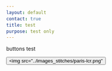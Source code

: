```yaml
---
layout: default
contact: true
title: test
purpose: test only
---
```


<style>
.shadow, img {
   box-shadow: 3px 3px 5px #088808 inset;
}
  
</style>

buttons test

<button type="button" onclick="alert('Hello world!')"><img src="../images_stitches/paris-lcr.png"</button>

[p-paris-lcr]: ../images_stitches/paris-lcr.png

